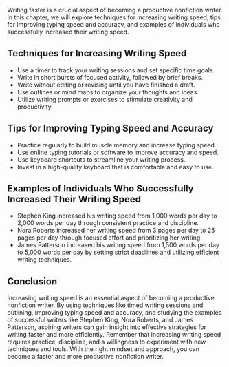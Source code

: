 
Writing faster is a crucial aspect of becoming a productive nonfiction writer. In this chapter, we will explore techniques for increasing writing speed, tips for improving typing speed and accuracy, and examples of individuals who successfully increased their writing speed.

Techniques for Increasing Writing Speed
---------------------------------------

* Use a timer to track your writing sessions and set specific time goals.
* Write in short bursts of focused activity, followed by brief breaks.
* Write without editing or revising until you have finished a draft.
* Use outlines or mind maps to organize your thoughts and ideas.
* Utilize writing prompts or exercises to stimulate creativity and productivity.

Tips for Improving Typing Speed and Accuracy
--------------------------------------------

* Practice regularly to build muscle memory and increase typing speed.
* Use online typing tutorials or software to improve accuracy and speed.
* Use keyboard shortcuts to streamline your writing process.
* Invest in a high-quality keyboard that is comfortable and easy to use.

Examples of Individuals Who Successfully Increased Their Writing Speed
----------------------------------------------------------------------

* Stephen King increased his writing speed from 1,000 words per day to 2,000 words per day through consistent practice and discipline.
* Nora Roberts increased her writing speed from 3 pages per day to 25 pages per day through focused effort and prioritizing her writing.
* James Patterson increased his writing speed from 1,500 words per day to 5,000 words per day by setting strict deadlines and utilizing efficient writing techniques.

Conclusion
----------

Increasing writing speed is an essential aspect of becoming a productive nonfiction writer. By using techniques like timed writing sessions and outlining, improving typing speed and accuracy, and studying the examples of successful writers like Stephen King, Nora Roberts, and James Patterson, aspiring writers can gain insight into effective strategies for writing faster and more efficiently. Remember that increasing writing speed requires practice, discipline, and a willingness to experiment with new techniques and tools. With the right mindset and approach, you can become a faster and more productive nonfiction writer.
